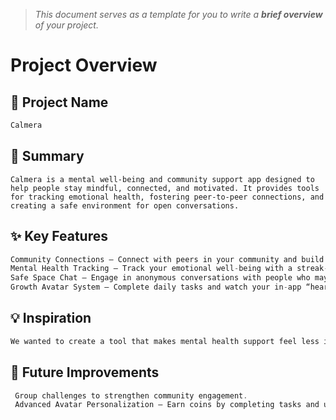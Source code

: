 > *This document serves as a template for you to write a **brief overview** of your project.*

# Project Overview

## 🎯 Project Name
``` c
Calmera
```

## 🚀 Summary
```
Calmera is a mental well-being and community support app designed to help people stay mindful, connected, and motivated. It provides tools for tracking emotional health, fostering peer-to-peer connections, and creating a safe environment for open conversations.
```

## ✨ Key Features
``` c
Community Connections – Connect with peers in your community and build meaningful relationships.  
Mental Health Tracking – Track your emotional well-being with a streak-based system and receive personalized progress feedback. 
Safe Space Chat – Engage in anonymous conversations with people who may relate to your experiences in a supportive environment.  
Growth Avatar System – Complete daily tasks and watch your in-app “heart” avatar grow as a visual reflection of your self-care journey.  
``` 

## 💡 Inspiration
``` c
We wanted to create a tool that makes mental health support feel less isolating and more rewarding. By combining community, tracking, and gamification, Calmera encourages users to take small but consistent steps toward better well-being.
```

## 📌 Future Improvements
``` c
 Group challenges to strengthen community engagement.  
 Advanced Avatar Personalization – Earn coins by completing tasks and use them to customize your avatar with new styles and rewards.
```
